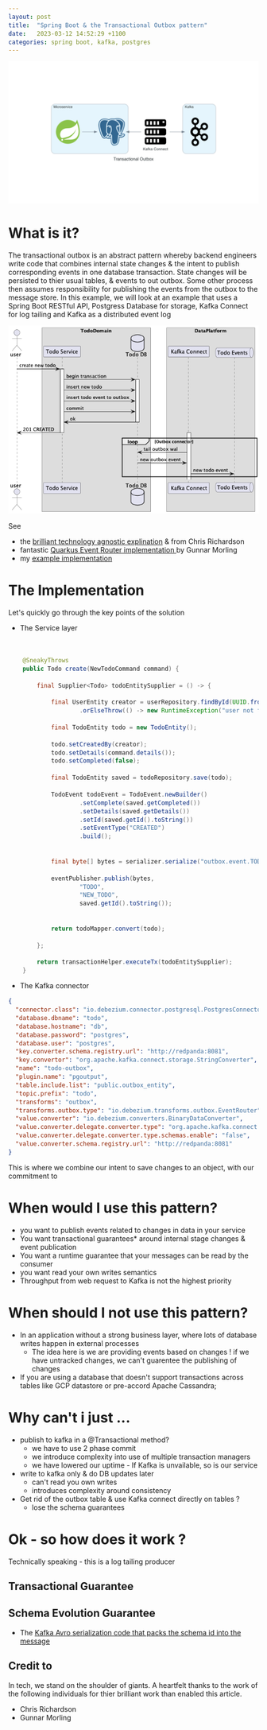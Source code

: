 ```yaml
---
layout: post
title:  "Spring Boot & the Transactional Outbox pattern"
date:   2023-03-12 14:52:29 +1100
categories: spring boot, kafka, postgres
---
```


![Diagram](/assets/transactional_outbox.png)

# What is it?

The transactional outbox is an abstract pattern whereby backend engineers write code that combines internal state changes & the intent to publish corresponding events in one database transaction. State changes will be persisted to thier usual tables, & events to out outbox. Some other process then assumes responsibility for publishing the events from the outbox to the message store. In this example, we will look at an example that uses a Spring Boot RESTful API, Postgress Database for storage, Kafka Connect for log tailing and Kafka as a distributed event log


![Sequence](/assets/outbox_sequence.png)


See 
- the [brilliant technology agnostic explination](https://microservices.io/patterns/data/transactional-outbox.html)  & from Chris Richardson 
- fantastic [Quarkus Event Router implementation ](https://debezium.io/documentation/reference/stable/integrations/outbox.html) by Gunnar Morling
- my [example implementation](https://github.com/petebids/todo-tx-outbox)


# The Implementation 
 
Let's quickly go through the key points of the solution 
- The Service layer

```java


    @SneakyThrows
    public Todo create(NewTodoCommand command) {

        final Supplier<Todo> todoEntitySupplier = () -> {

            final UserEntity creator = userRepository.findById(UUID.fromString(command.creator()))
                    .orElseThrow(() -> new RuntimeException("user not found"));

            final TodoEntity todo = new TodoEntity();

            todo.setCreatedBy(creator);
            todo.setDetails(command.details());
            todo.setCompleted(false);

            final TodoEntity saved = todoRepository.save(todo);

            TodoEvent todoEvent = TodoEvent.newBuilder()
                    .setComplete(saved.getCompleted())
                    .setDetails(saved.getDetails())
                    .setId(saved.getId().toString())
                    .setEventType("CREATED")
                    .build();


            final byte[] bytes = serializer.serialize("outbox.event.TODO", todoEvent);

            eventPublisher.publish(bytes,
                    "TODO",
                    "NEW_TODO",
                    saved.getId().toString());


            return todoMapper.convert(todo);

        };

        return transactionHelper.executeTx(todoEntitySupplier);
    }
```
- The Kafka connector
```json
{
  "connector.class": "io.debezium.connector.postgresql.PostgresConnector",
  "database.dbname": "todo",
  "database.hostname": "db",
  "database.password": "postgres",
  "database.user": "postgres",
  "key.converter.schema.registry.url": "http://redpanda:8081",
  "key.convertor": "org.apache.kafka.connect.storage.StringConverter",
  "name": "todo-outbox",
  "plugin.name": "pgoutput",
  "table.include.list": "public.outbox_entity",
  "topic.prefix": "todo",
  "transforms": "outbox",
  "transforms.outbox.type": "io.debezium.transforms.outbox.EventRouter",
  "value.converter": "io.debezium.converters.BinaryDataConverter",
  "value.converter.delegate.converter.type": "org.apache.kafka.connect.json.JsonConverter",
  "value.converter.delegate.converter.type.schemas.enable": "false",
  "value.converter.schema.registry.url": "http://redpanda:8081"
}
```


 This is where we combine our intent to save changes to an object, with our commitment to 



# When would I use this pattern?
- you want to publish events related to changes in data in your service
- You want transactional guarantees* around internal stage changes & event publication
- You want a runtime guarantee that your messages can be read by the consumer
- you want read your own writes semantics
- Throughput from web request to Kafka is not the highest priority





# When should I not use this pattern? 

- In an application without a strong business layer, where lots of database writes happen in external processes
  - The idea here is we are providing events based on changes ! if we have untracked changes, we can't guarentee the publishing of changes
- If you are using a database that doesn't support transactions across tables like GCP datastore or pre-accord Apache Cassandra; 



# Why can't i just ... 

- publish to kafka in a @Transactional method?
  - we have to use 2 phase commit
  - we introduce complexity into use of multiple transaction managers
  - we have lowered our uptime - If Kafka is unvailable, so is our service
- write to kafka only & do DB updates later
  - can't read you own writes
  - introduces complexity around consistency 
- Get rid of the outbox table & use Kafka connect directly on tables ? 
  - lose the schema guarantees






# Ok - so how does it work ?

Technically speaking - this is a log tailing producer



## Transactional Guarantee
  

  
  
## Schema Evolution Guarantee

- The [Kafka Avro serialization code that packs the schema id into the message](https://github.com/confluentinc/schema-registry/blob/75f323987274afc8844f47012bd83285e873414c/avro-serializer/src/main/java/io/confluent/kafka/serializers/AbstractKafkaAvroSerializer.java#L133)



## Credit to

In tech, we stand on the shoulder of giants. A heartfelt thanks to the work of the following individuals for thier brilliant work than enabled this article.

 - Chris Richardson
 - Gunnar Morling

